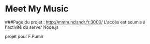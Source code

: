 Meet My Music
=============

###Page du projet : http://mmm.nclsndr.fr:3000/
L'accès est soumis à l'activité du server Node.js

projet pour F.Pumir
